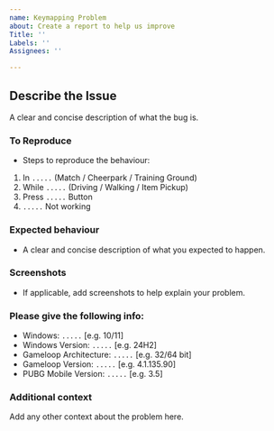 ```yaml
---
name: Keymapping Problem
about: Create a report to help us improve
Title: ''
Labels: ''
Assignees: ''

---
```


## Describe the Issue
A clear and concise description of what the bug is.

### To Reproduce
- Steps to reproduce the behaviour:
1. In `.....` (Match / Cheerpark / Training Ground)
2. While `.....` (Driving / Walking / Item Pickup)
3. Press `.....` Button
4. `.....` Not working

### Expected behaviour
- A clear and concise description of what you expected to happen.

### Screenshots
- If applicable, add screenshots to help explain your problem.

### Please give the following info:
 - Windows: `.....` [e.g. 10/11]
 - Windows Version: `.....` [e.g. 24H2]
 - Gameloop Architecture: `.....` [e.g. 32/64 bit]
 - Gameloop Version: `.....` [e.g. 4.1.135.90]
 - PUBG Mobile Version: `.....` [e.g. 3.5]

### Additional context
Add any other context about the problem here.
